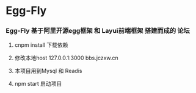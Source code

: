# Egg-Fly 

### Egg-Fly 基于阿里开源egg框架 和 Layui前端框架 搭建而成的 论坛 

1. cnpm install 下载依赖

2. 修改本地host   127.0.0.1:3000  bbs.jczxw.cn

3. 本项目用到Mysql 和 Readis 

4. npm start 启动项目

